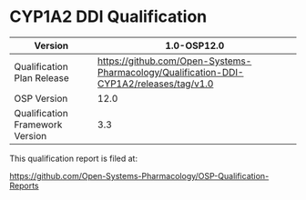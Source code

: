 # CYP1A2 DDI Qualification



| Version                         | 1.0-OSP12.0                                                   |
| ------------------------------- | ------------------------------------------------------------ |
| Qualification Plan Release      | https://github.com/Open-Systems-Pharmacology/Qualification-DDI-CYP1A2/releases/tag/v1.0 |
| OSP Version                     | 12.0                                                          |
| Qualification Framework Version | 3.3                                                          |





This qualification report is filed at:

https://github.com/Open-Systems-Pharmacology/OSP-Qualification-Reports
